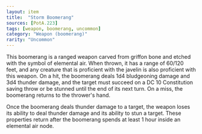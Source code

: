 ```yaml
---
layout: item
title:  "Storm Boomerang"
sources: [PotA.223]
tags: [weapon, boomerang, uncommon]
category: "Weapon (boomerang)"
rarity: "Uncommon"
---
```


This boomerang is a ranged weapon carved from griffon bone and etched with the symbol of elemental air. When thrown, it has a range of 60/120 feet, and any creature that is proficient with the javelin is also proficient with this weapon. On a hit, the boomerang deals 1d4 bludgeoning damage and 3d4 thunder damage, and the target must succeed on a DC 10 Constitution saving throw or be stunned until the end of its next turn. On a miss, the boomerang returns to the thrower's hand.

Once the boomerang deals thunder damage to a target, the weapon loses its ability to deal thunder damage and its ability to stun a target. These properties return after the boomerang spends at least 1 hour inside an elemental air node.